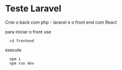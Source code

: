# Teste Laravel

Criei o back com php - laravel e o front end com React


para iniciar o front use
```
  cd frontend
```
execute
```
  npm i 
  npm run dev
```